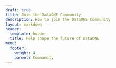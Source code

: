 ```yaml
---
draft: true
title: Join the DataONE Community
description: How to join the DataONE Community
layout: markdown
header:
  template: header
  title: Help shape the future of DataONE
menu:
  footer:
    weight: 4
    parent: Community
---
```

